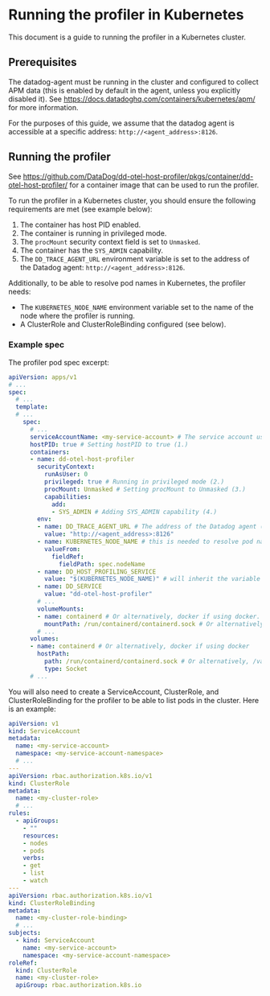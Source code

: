 # Running the profiler in Kubernetes

This document is a guide to running the profiler in a Kubernetes cluster.

## Prerequisites

The datadog-agent must be running in the cluster and configured to collect APM data (this is enabled by default in the agent, unless you explicitly disabled it). See https://docs.datadoghq.com/containers/kubernetes/apm/ for more information.

For the purposes of this guide, we assume that the datadog agent is accessible at a specific address: `http://<agent_address>:8126`.

## Running the profiler

See https://github.com/DataDog/dd-otel-host-profiler/pkgs/container/dd-otel-host-profiler/ for a container image that can be used to run the profiler.

To run the profiler in a Kubernetes cluster, you should ensure the following requirements are met (see example below):
1. The container has host PID enabled.
2. The container is running in privileged mode.
3. The `procMount` security context field is set to `Unmasked`.
4. The container has the `SYS_ADMIN` capability.
5. The `DD_TRACE_AGENT_URL` environment variable is set to the address of the Datadog agent: `http://<agent_address>:8126`.

Additionally, to be able to resolve pod names in Kubernetes, the profiler needs:
* The `KUBERNETES_NODE_NAME` environment variable set to the name of the node where the profiler is running.
* A ClusterRole and ClusterRoleBinding configured (see below).

### Example spec

The profiler pod spec excerpt:
```yaml
apiVersion: apps/v1
# ...
spec:
  # ...
  template:
  # ...
    spec:
      # ...
      serviceAccountName: <my-service-account> # The service account used
      hostPID: true # Setting hostPID to true (1.)
      containers:
      - name: dd-otel-host-profiler
        securityContext:
          runAsUser: 0
          privileged: true # Running in privileged mode (2.)
          procMount: Unmasked # Setting procMount to Unmasked (3.)
          capabilities:
            add:
            - SYS_ADMIN # Adding SYS_ADMIN capability (4.)
        env:
        - name: DD_TRACE_AGENT_URL # The address of the Datadog agent (5.)
          value: "http://<agent_address>:8126"
        - name: KUBERNETES_NODE_NAME # this is needed to resolve pod names in Kubernetes
          valueFrom:
            fieldRef:
              fieldPath: spec.nodeName
        - name: DD_HOST_PROFILING_SERVICE
          value: "$(KUBERNETES_NODE_NAME)" # will inherit the variable set above
        - name: DD_SERVICE
          value: "dd-otel-host-profiler"
        # ...
        volumeMounts:
        - name: containerd # Or alternatively, docker if using docker. This is required to be able to resolve container names.
          mountPath: /run/containerd/containerd.sock # Or alternatively, /var/run/docker.sock
        # ...
      volumes:
      - name: containerd # Or alternatively, docker if using docker
        hostPath:
          path: /run/containerd/containerd.sock # Or alternatively, /var/run/docker.sock
          type: Socket
      # ...
```

You will also need to create a ServiceAccount, ClusterRole, and ClusterRoleBinding for the profiler to be able to list pods in the cluster. Here is an example:
```yaml
apiVersion: v1
kind: ServiceAccount
metadata:
  name: <my-service-account>
  namespace: <my-service-account-namespace>
  # ...
---
apiVersion: rbac.authorization.k8s.io/v1
kind: ClusterRole
metadata:
  name: <my-cluster-role>
  # ...
rules:
  - apiGroups:
    - ""
    resources:
    - nodes
    - pods
    verbs:
    - get
    - list
    - watch
---
apiVersion: rbac.authorization.k8s.io/v1
kind: ClusterRoleBinding
metadata:
  name: <my-cluster-role-binding>
  # ...
subjects:
  - kind: ServiceAccount
    name: <my-service-account>
    namespace: <my-service-account-namespace>
roleRef:
  kind: ClusterRole
  name: <my-cluster-role>
  apiGroup: rbac.authorization.k8s.io
```
